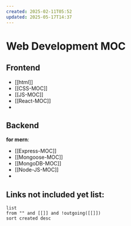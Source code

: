 ```yaml
---
created: 2025-02-11T05:52
updated: 2025-05-17T14:37
---
```

# Web Development MOC


## Frontend

- [[html]]
- [[CSS-MOC]]
- [[JS-MOC]]
- [[React-MOC]]
- 



## Backend

**for mern**:
- [[Express-MOC]]
- [[Mongoose-MOC]]
- [[MongoDB-MOC]]
- [[Node-JS-MOC]]
- 




## **Links not included yet list:**
```dataview
list
from "" and [[]] and !outgoing([[]])
sort created desc
```